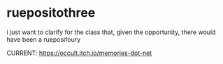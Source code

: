 # ruepositothree
i just want to clarify for the class that, given the opportunity, there would have been a rueposifoury

CURRENT: https://occult.itch.io/memories-dot-net
